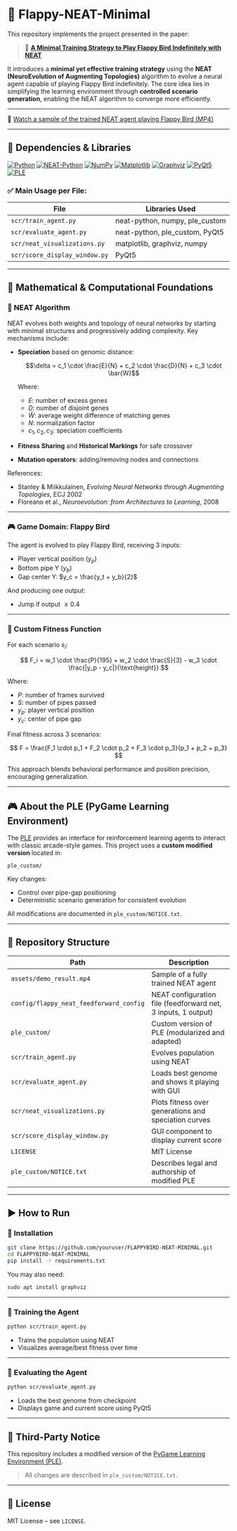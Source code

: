 # 🧠 Flappy-NEAT-Minimal

This repository implements the project presented in the paper:

> 📄 [**A Minimal Training Strategy to Play Flappy Bird Indefinitely with NEAT**](https://www.sbgames.org/sbgames2019/files/papers/ComputacaoFull/198468.pdf)

It introduces a **minimal yet effective training strategy** using the **NEAT (NeuroEvolution of Augmenting Topologies)** algorithm to evolve a neural agent capable of playing Flappy Bird indefinitely. The core idea lies in simplifying the learning environment through **controlled scenario generation**, enabling the NEAT algorithm to converge more efficiently.

---

🎥 [Watch a sample of the trained NEAT agent playing Flappy Bird (MP4)](assets/demo_result.mp4)

---

## 🧠 Dependencies & Libraries

[![Python](https://img.shields.io/badge/Python-3.10+-3776AB?style=flat-square&logo=python&logoColor=white)](https://www.python.org/) [![NEAT-Python](https://img.shields.io/badge/neat--python-0.92-blue?style=flat-square)](https://neat-python.readthedocs.io/en/latest/) [![NumPy](https://img.shields.io/badge/NumPy-1.26.4-013243?style=flat-square&logo=numpy&logoColor=white)](https://numpy.org/) [![Matplotlib](https://img.shields.io/badge/Matplotlib-3.8.0-11557C?style=flat-square&logo=matplotlib&logoColor=white)](https://matplotlib.org/) [![Graphviz](https://img.shields.io/badge/Graphviz-2.50+-E10098?style=flat-square&logo=graphviz&logoColor=white)](https://graphviz.org/) [![PyQt5](https://img.shields.io/badge/PyQt5-5.15.9-41CD52?style=flat-square&logo=qt&logoColor=white)](https://riverbankcomputing.com/software/pyqt/) [![PLE](https://img.shields.io/badge/PLE-Custom--Modified-orange?style=flat-square)](https://github.com/ntasfi/PyGame-Learning-Environment)

### ✅ Main Usage per File:

| File                                | Libraries Used                                                     |
|-------------------------------------|--------------------------------------------------------------------|
| `scr/train_agent.py`                | neat-python, numpy, ple_custom                                     |
| `scr/evaluate_agent.py`            | neat-python, ple_custom, PyQt5                                     |
| `scr/neat_visualizations.py`       | matplotlib, graphviz, numpy                                        |
| `scr/score_display_window.py`      | PyQt5                                                              |

---

## 📘 Mathematical & Computational Foundations

### 🧠 NEAT Algorithm

NEAT evolves both weights and topology of neural networks by starting with minimal structures and progressively adding complexity. Key mechanisms include:

- **Speciation** based on genomic distance:

  $$\delta = c_1 \cdot \frac{E}{N} + c_2 \cdot \frac{D}{N} + c_3 \cdot \bar{W}$$

  Where:
  - $E$: number of excess genes  
  - $D$: number of disjoint genes  
  - $\bar{W}$: average weight difference of matching genes  
  - $N$: normalization factor  
  - $c_1, c_2, c_3$: speciation coefficients

- **Fitness Sharing** and **Historical Markings** for safe crossover  
- **Mutation operators**: adding/removing nodes and connections

References:
- Stanley & Miikkulainen, *Evolving Neural Networks through Augmenting Topologies*, ECJ 2002  
- Floreano et al., *Neuroevolution: from Architectures to Learning*, 2008

---

### 🎮 Game Domain: Flappy Bird

The agent is evolved to play Flappy Bird, receiving 3 inputs:
- Player vertical position ($y_p$)
- Bottom pipe Y ($y_b$)
- Gap center Y: $y_c = \frac{y_t + y_b}{2}$

And producing one output:
- Jump if output $\geq 0.4$

---

### 🧮 Custom Fitness Function

For each scenario $s_i$:

$$
F_i = w_1 \cdot \frac{P}{195} + w_2 \cdot \frac{S}{3} - w_3 \cdot \frac{|y_p - y_c|}{\text{height}}
$$

Where:
- $P$: number of frames survived  
- $S$: number of pipes passed  
- $y_p$: player vertical position  
- $y_c$: center of pipe gap  

Final fitness across 3 scenarios:

$$
F = \frac{F_1 \cdot p_1 + F_2 \cdot p_2 + F_3 \cdot p_3}{p_1 + p_2 + p_3}
$$

This approach blends behavioral performance and position precision, encouraging generalization.

---

## 🎮 About the PLE (PyGame Learning Environment)

The [PLE](https://github.com/ntasfi/PyGame-Learning-Environment) provides an interface for reinforcement learning agents to interact with classic arcade-style games. This project uses a **custom modified version** located in:

```
ple_custom/
```

Key changes:
- Control over pipe-gap positioning  
- Deterministic scenario generation for consistent evolution  

All modifications are documented in `ple_custom/NOTICE.txt`.

---

## 📂 Repository Structure

| Path                                 | Description                                                                 |
|--------------------------------------|-----------------------------------------------------------------------------|
| `assets/demo_result.mp4`             | Sample of a fully trained NEAT agent                                       |
| `config/flappy_neat_feedforward_config` | NEAT configuration file (feedforward net, 3 inputs, 1 output)          |
| `ple_custom/`                        | Custom version of PLE (modularized and adapted)                            |
| `scr/train_agent.py`                | Evolves population using NEAT                                              |
| `scr/evaluate_agent.py`             | Loads best genome and shows it playing with GUI                            |
| `scr/neat_visualizations.py`        | Plots fitness over generations and speciation curves                       |
| `scr/score_display_window.py`       | GUI component to display current score                                     |
| `LICENSE`                            | MIT License                                                                |
| `ple_custom/NOTICE.txt`             | Describes legal and authorship of modified PLE                            |

---

## ▶️ How to Run

### 🔧 Installation

```bash
git clone https://github.com/youruser/FLAPPYBIRD-NEAT-MINIMAL.git
cd FLAPPYBIRD-NEAT-MINIMAL
pip install -r requirements.txt
```

You may also need:

```bash
sudo apt install graphviz
```

---

### 🚀 Training the Agent

```bash
python scr/train_agent.py
```

- Trains the population using NEAT  
- Visualizes average/best fitness over time  

---

### 🎯 Evaluating the Agent

```bash
python scr/evaluate_agent.py
```

- Loads the best genome from checkpoint  
- Displays game and current score using PyQt5  

---

## 📄 Third-Party Notice

This repository includes a modified version of the [PyGame Learning Environment (PLE)](https://github.com/ntasfi/PyGame-Learning-Environment).

> All changes are described in `ple_custom/NOTICE.txt`.

---

## 🪪 License

MIT License – see `LICENSE`.
